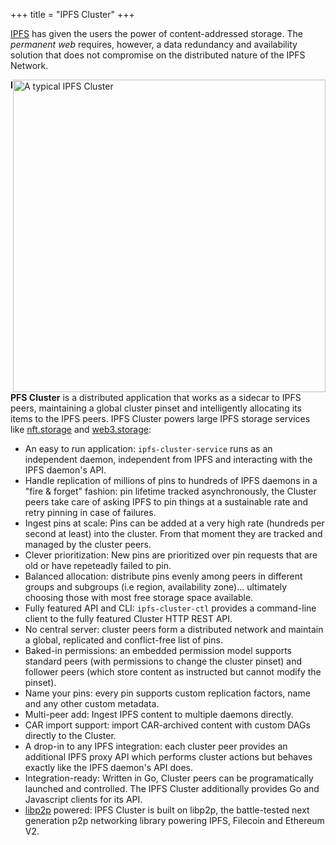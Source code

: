 +++
title = "IPFS Cluster"
+++

[IPFS](https://ipfs.io) has given the users the power of content-addressed storage. The *permanent web* requires, however, a data redundancy and availability solution that does not compromise on the distributed nature of the IPFS Network.

<img alt="A typical IPFS Cluster" title="A typical IPFS Cluster" src="/cluster/diagrams/png/cluster.png" width="500px" style="float:right;" />

**IPFS Cluster** is a distributed application that works as a sidecar to IPFS peers, maintaining a global cluster pinset and intelligently allocating its items to the IPFS peers. IPFS Cluster powers large IPFS storage services like [nft.storage](https://nft.storage) and [web3.storage](https://web3.storage):

* An easy to run application: `ipfs-cluster-service` runs as an independent daemon, independent from IPFS and interacting with the IPFS daemon's API.
* Handle replication of millions of pins to hundreds of IPFS daemons in a "fire & forget" fashion: pin lifetime tracked asynchronously, the Cluster peers take care of asking IPFS to pin things at a sustainable rate and retry pinning in case of failures.
* Ingest pins at scale: Pins can be added at a very high rate (hundreds per second at least) into the cluster. From that moment they are tracked and managed by the cluster peers.
* Clever prioritization: New pins are prioritized over pin requests that are old or have repeteadly failed to pin.
* Balanced allocation: distribute pins evenly among peers in different groups and subgroups (i.e region, availability zone)... ultimately choosing those with most free storage space available.
* Fully featured API and CLI: `ipfs-cluster-ctl` provides a command-line client to the fully featured Cluster HTTP REST API.
* No central server: cluster peers form a distributed network and maintain a global, replicated and conflict-free list of pins.
* Baked-in permissions: an embedded permission model supports standard peers (with permissions to change the cluster pinset) and follower peers (which store content as instructed but cannot modify the pinset).
* Name your pins: every pin supports custom replication factors, name and any other custom metadata.
* Multi-peer add: Ingest IPFS content to multiple daemons directly.
* CAR import support: import CAR-archived content with custom DAGs directly to the Cluster.
* A drop-in to any IPFS integration: each cluster peer provides an additional IPFS proxy API which performs cluster actions but behaves exactly like the IPFS daemon's API does.
* Integration-ready: Written in Go, Cluster peers can be programatically launched and controlled. The IPFS Cluster additionally provides Go and Javascript clients for its API.
* [libp2p](https://libp2p.io) powered: IPFS Cluster is built on libp2p, the battle-tested next generation p2p networking library powering IPFS, Filecoin and Ethereum V2.

